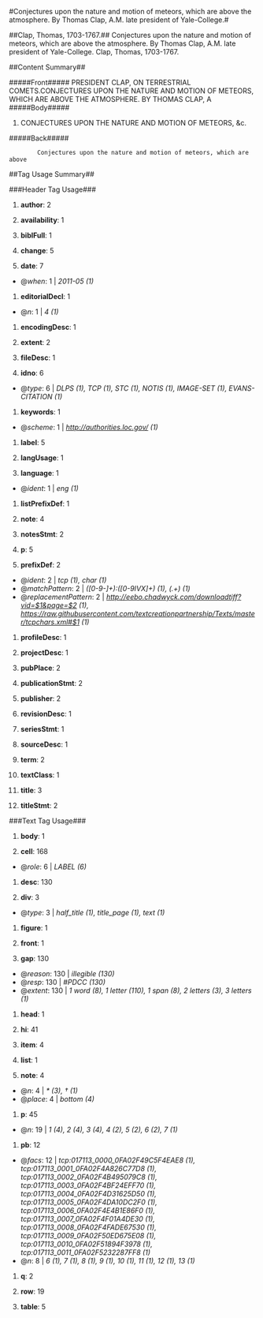 
#Conjectures upon the nature and motion of meteors, which are above the atmosphere. By Thomas Clap, A.M. late president of Yale-College.#

##Clap, Thomas, 1703-1767.##
Conjectures upon the nature and motion of meteors, which are above the atmosphere. By Thomas Clap, A.M. late president of Yale-College.
Clap, Thomas, 1703-1767.

##Content Summary##

#####Front#####
PRESIDENT CLAP, ON TERRESTRIAL COMETS.CONJECTURES UPON THE NATURE AND MOTION OF METEORS, WHICH ARE ABOVE THE ATMOSPHERE. BY THOMAS CLAP, A
#####Body#####

1. CONJECTURES UPON THE NATURE AND MOTION OF METEORS, &c.

#####Back#####

   
      
         
            Conjectures upon the nature and motion of meteors, which are above
##Tag Usage Summary##

###Header Tag Usage###

1.  __author__: 2

1.  __availability__: 1

1.  __biblFull__: 1

1.  __change__: 5

1.  __date__: 7
  * @_when_: 1 | _2011-05 (1)_

1.  __editorialDecl__: 1
  * @_n_: 1 | _4 (1)_

1.  __encodingDesc__: 1

1.  __extent__: 2

1.  __fileDesc__: 1

1.  __idno__: 6
  * @_type_: 6 | _DLPS (1), TCP (1), STC (1), NOTIS (1), IMAGE-SET (1), EVANS-CITATION (1)_

1.  __keywords__: 1
  * @_scheme_: 1 | _http://authorities.loc.gov/ (1)_

1.  __label__: 5

1.  __langUsage__: 1

1.  __language__: 1
  * @_ident_: 1 | _eng (1)_

1.  __listPrefixDef__: 1

1.  __note__: 4

1.  __notesStmt__: 2

1.  __p__: 5

1.  __prefixDef__: 2
  * @_ident_: 2 | _tcp (1), char (1)_
  * @_matchPattern_: 2 | _([0-9\-]+):([0-9IVX]+) (1), (.+) (1)_
  * @_replacementPattern_: 2 | _http://eebo.chadwyck.com/downloadtiff?vid=$1&page=$2 (1), https://raw.githubusercontent.com/textcreationpartnership/Texts/master/tcpchars.xml#$1 (1)_

1.  __profileDesc__: 1

1.  __projectDesc__: 1

1.  __pubPlace__: 2

1.  __publicationStmt__: 2

1.  __publisher__: 2

1.  __revisionDesc__: 1

1.  __seriesStmt__: 1

1.  __sourceDesc__: 1

1.  __term__: 2

1.  __textClass__: 1

1.  __title__: 3

1.  __titleStmt__: 2



###Text Tag Usage###

1.  __body__: 1

1.  __cell__: 168
  * @_role_: 6 | _LABEL (6)_

1.  __desc__: 130

1.  __div__: 3
  * @_type_: 3 | _half_title (1), title_page (1), text (1)_

1.  __figure__: 1

1.  __front__: 1

1.  __gap__: 130
  * @_reason_: 130 | _illegible (130)_
  * @_resp_: 130 | _#PDCC (130)_
  * @_extent_: 130 | _1 word (8), 1 letter (110), 1 span (8), 2 letters (3), 3 letters (1)_

1.  __head__: 1

1.  __hi__: 41

1.  __item__: 4

1.  __list__: 1

1.  __note__: 4
  * @_n_: 4 | _* (3), † (1)_
  * @_place_: 4 | _bottom (4)_

1.  __p__: 45
  * @_n_: 19 | _1 (4), 2 (4), 3 (4), 4 (2), 5 (2), 6 (2), 7 (1)_

1.  __pb__: 12
  * @_facs_: 12 | _tcp:017113_0000_0FA02F49C5F4EAE8 (1), tcp:017113_0001_0FA02F4A826C77D8 (1), tcp:017113_0002_0FA02F4B495079C8 (1), tcp:017113_0003_0FA02F4BF24EFF70 (1), tcp:017113_0004_0FA02F4D31625D50 (1), tcp:017113_0005_0FA02F4DA10DC2F0 (1), tcp:017113_0006_0FA02F4E4B1E86F0 (1), tcp:017113_0007_0FA02F4F01A4DE30 (1), tcp:017113_0008_0FA02F4FADE67530 (1), tcp:017113_0009_0FA02F50ED675E08 (1), tcp:017113_0010_0FA02F51894F3978 (1), tcp:017113_0011_0FA02F5232287FF8 (1)_
  * @_n_: 8 | _6 (1), 7 (1), 8 (1), 9 (1), 10 (1), 11 (1), 12 (1), 13 (1)_

1.  __q__: 2

1.  __row__: 19

1.  __table__: 5

